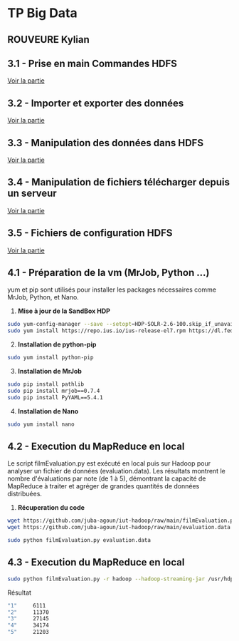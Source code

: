 # TP Big Data
## ROUVEURE Kylian

## 3.1 - Prise en main Commandes HDFS

<a href="TP-parties/P3-1.md" >Voir la partie</a>


## 3.2 - Importer et exporter des données

<a href="TP-parties/P3-2.md" >Voir la partie</a>


## 3.3 - Manipulation des données dans HDFS

<a href="TP-parties/P3-3.md" >Voir la partie</a>


## 3.4 - Manipulation de fichiers télécharger depuis un serveur

<a href="TP-parties/P3-4.md" >Voir la partie</a>

## 3.5 - Fichiers de configuration HDFS

<a href="TP-parties/P3-5.md" >Voir la partie</a>

## 4.1 - Préparation de la vm (MrJob, Python ...)

yum et pip sont utilisés pour installer les packages nécessaires comme MrJob, Python, et Nano.

1. **Mise à jour de la SandBox HDP**

```bash
sudo yum-config-manager --save --setopt=HDP-SOLR-2.6-100.skip_if_unavailable=true
sudo yum install https://repo.ius.io/ius-release-el7.rpm https://dl.fedoraproject.org/pub/epel/epel-release-latest-7.noarch.rpm
```

2. **Installation de python-pip**

```bash
sudo yum install python-pip
```

3. **Installation de MrJob**

```bash
sudo pip install pathlib
sudo pip install mrjob==0.7.4
sudo pip install PyYAML==5.4.1
```

4. **Installation de Nano**

```bash
sudo yum install nano
```

## 4.2 - Execution du MapReduce en local

Le script filmEvaluation.py est exécuté en local puis sur Hadoop pour analyser un fichier de données (evaluation.data). Les résultats montrent le nombre d'évaluations par note (de 1 à 5), démontrant la capacité de MapReduce à traiter et agréger de grandes quantités de données distribuées.

1. **Récuperation du code**

```bash
wget https://github.com/juba-agoun/iut-hadoop/raw/main/filmEvaluation.py
wget https://github.com/juba-agoun/iut-hadoop/raw/main/evaluation.data

sudo python filmEvaluation.py evaluation.data
```

## 4.3 - Execution du MapReduce en local

```bash
sudo python filmEvaluation.py -r hadoop --hadoop-streaming-jar /usr/hdp/current/hadoop-mapreduce-client/hadoop-streaming.jar evaluation.data
```

Résultat
```bash
"1"     6111
"2"     11370
"3"     27145
"4"     34174
"5"     21203
```
